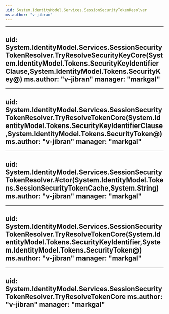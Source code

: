 ```yaml
---
uid: System.IdentityModel.Services.SessionSecurityTokenResolver
ms.author: "v-jibran"
---
```


---
uid: System.IdentityModel.Services.SessionSecurityTokenResolver.TryResolveSecurityKeyCore(System.IdentityModel.Tokens.SecurityKeyIdentifierClause,System.IdentityModel.Tokens.SecurityKey@)
ms.author: "v-jibran"
manager: "markgal"
---

---
uid: System.IdentityModel.Services.SessionSecurityTokenResolver.TryResolveTokenCore(System.IdentityModel.Tokens.SecurityKeyIdentifierClause,System.IdentityModel.Tokens.SecurityToken@)
ms.author: "v-jibran"
manager: "markgal"
---

---
uid: System.IdentityModel.Services.SessionSecurityTokenResolver.#ctor(System.IdentityModel.Tokens.SessionSecurityTokenCache,System.String)
ms.author: "v-jibran"
manager: "markgal"
---

---
uid: System.IdentityModel.Services.SessionSecurityTokenResolver.TryResolveTokenCore(System.IdentityModel.Tokens.SecurityKeyIdentifier,System.IdentityModel.Tokens.SecurityToken@)
ms.author: "v-jibran"
manager: "markgal"
---

---
uid: System.IdentityModel.Services.SessionSecurityTokenResolver.TryResolveTokenCore
ms.author: "v-jibran"
manager: "markgal"
---
